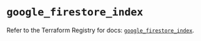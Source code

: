 # `google_firestore_index`

Refer to the Terraform Registry for docs: [`google_firestore_index`](https://registry.terraform.io/providers/hashicorp/google-beta/6.48.0/docs/resources/google_firestore_index).
